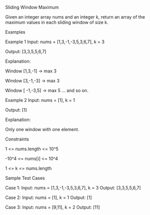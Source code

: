 Sliding Window Maximum

Given an integer array nums and an integer k, return an array of the maximum values in each sliding window of size k.

Examples

Example 1
Input:
nums = [1,3,-1,-3,5,3,6,7], k = 3

Output:
[3,3,5,5,6,7]

Explanation:

Window [1,3,-1] → max 3

Window [3,-1,-3] → max 3

Window [ -1,-3,5] → max 5 … and so on.

Example 2
Input:
nums = [1], k = 1

Output:
[1]

Explanation:

Only one window with one element.

Constraints

1 <= nums.length <= 10^5

-10^4 <= nums[i] <= 10^4

1 <= k <= nums.length

Sample Test Cases

Case 1:
Input: nums = [1,3,-1,-3,5,3,6,7], k = 3
Output: [3,3,5,5,6,7]

Case 2:
Input: nums = [1], k = 1
Output: [1]

Case 3:
Input: nums = [9,11], k = 2
Output: [11]
